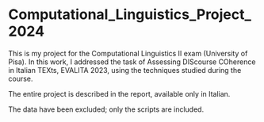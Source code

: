 # Computational_Linguistics_Project_2024
This is my project for the Computational Linguistics II exam (University of Pisa). In this work, I addressed the task of Assessing DIScourse COherence in Italian TEXts, EVALITA 2023, using the techniques studied during the course.

The entire project is described in the report, available only in Italian.

The data have been excluded; only the scripts are included.
